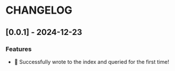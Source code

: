 # CHANGELOG

## [0.0.1] - 2024-12-23

### Features

* 🎉 Successfully wrote to the index and queried for the first time!
